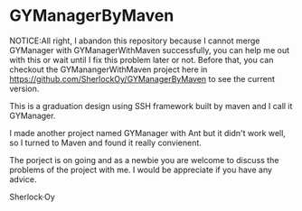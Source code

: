 GYManagerByMaven
================

NOTICE:All right, I abandon this repository because I cannot merge GYManager with GYManagerWithMaven successfully, you can help me out with this or wait until I fix this problem later or not. Before that, you can checkout the GYManangerWithMaven project here in https://github.com/SherlockOy/GYManagerByMaven to see the current version.

This is a graduation design using SSH framework built by maven and I call it GYManager. 

I made another project named GYManager with Ant but it didn't work well, so I turned to Maven and found it really convienent.

The porject is on going and as a newbie you are welcome to discuss the problems of the project with me. I would be appreciate if you have any advice.

Sherlock·Oy

